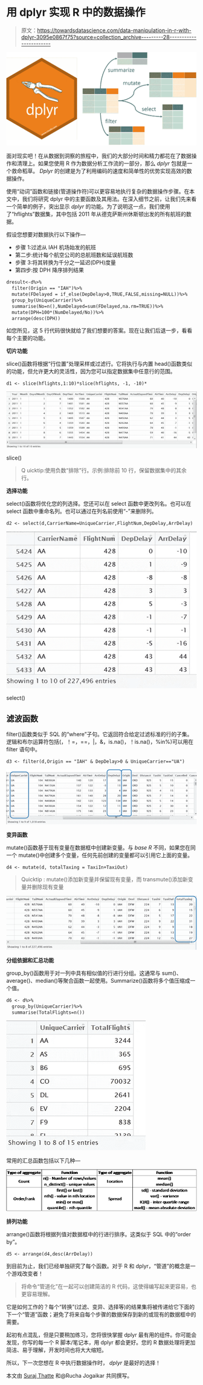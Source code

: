 # 用 dplyr 实现 R 中的数据操作

> 原文：<https://towardsdatascience.com/data-manipulation-in-r-with-dplyr-3095e0867f75?source=collection_archive---------28----------------------->

![](img/66f5ee2ad8f316d0045116f04db4ac23.png)

面对现实吧！在从数据到洞察的旅程中，我们的大部分时间和精力都花在了数据操作和清理上。如果您使用 R 作为数据分析工作流的一部分，那么 *dplyr* 包就是一个救命稻草。 *Dplyr* 的创建是为了利用编码的速度和简单性的优势实现高效的数据操作。

使用“动词”函数和链接(管道操作符)可以更容易地执行复杂的数据操作步骤。在本文中，我们将研究 dplyr 中的主要函数及其用法。在深入细节之前，让我们先来看一个简单的例子，突出显示 *dplyr* 的功能。为了说明这一点，我们使用了“hflights”数据集，其中包括 2011 年从德克萨斯州休斯顿出发的所有航班的数据。

假设您想要对数据执行以下操作—

*   步骤 1:过滤从 IAH 机场始发的航班
*   第二步:统计每个航空公司的总航班数和延误航班数
*   步骤 3:将其转换为千分之一延迟(DPH)度量
*   第四步:按 DPH 降序排列结果

```
dresult<-d%>%
  filter(Origin == "IAH")%>%
  mutate(FDelayed = if_else(DepDelay>0,TRUE,FALSE,missing=NULL))%>%
  group_by(UniqueCarrier)%>%
  summarise(No=n(),NumDelayed=sum(FDelayed,na.rm=TRUE))%>%
  mutate(DPH=100*(NumDelayed/No))%>%
  arrange(desc(DPH))
```

如您所见，这 5 行代码很快就给了我们想要的答案。现在让我们后退一步，看看每个主要的功能。

**切片功能**

slice()函数将根据“行位置”处理采样或过滤行。它将执行与内置 head()函数类似的功能，但允许更大的灵活性，因为您可以指定数据集中任意行的范围。

```
d1 <- slice(hflights,1:10)*slice(hflights, -1, -10)*
```

![](img/e6f3f5b2000f7613dd9160a2956abb14.png)

slice()

> Q uicktip:使用负数“排除”行。示例:排除前 10 行，保留数据集中的其余行。

**选择功能**

select()函数将优化您的列选择。您还可以在 select 函数中更改列名。也可以在 select 函数中重命名列。也可以通过在列名前使用“-”来删除列。

```
d2 <- select(d,CarrierName=UniqueCarrier,FlightNum,DepDelay,ArrDelay)
```

![](img/35db6d261fdccdac63ad463fc65d97cf.png)

select()

## 滤波函数

filter()函数类似于 SQL 的“where”子句。它返回符合给定过滤标准的行的子集。逻辑和布尔运算符包括(，！=，==，|，&，is.na()，！is.na()，%in%)可以用在 filter 语句中。

```
d3 <- filter(d,Origin == "IAH" & DepDelay>0 & UniqueCarrier=="UA")
```

![](img/b25edc6c2e171a172fc2b9361803d14d.png)

**变异函数**

mutate()函数基于现有变量在数据框中创建新变量。与 *base R* 不同，如果您在同一个 mutate()中创建多个变量，任何先前创建的变量都可以引用它上面的变量。

```
d4 <- mutate(d, totalTaxing = TaxiIn+TaxiOut)
```

> Quicktip : mutate()添加新变量并保留现有变量，而 transmute()添加新变量并删除现有变量

![](img/17d652dfc00d783bcebd72a90738c8c8.png)

**分组依据和汇总功能**

group_by()函数用于对一列中具有相似值的行进行分组。这通常与 sum()、average()、median()等聚合函数一起使用。Summarize()函数将多个值压缩成一个值。

```
d6 <- d%>%
  group_by(UniqueCarrier)%>%
  summarise(TotalFlights=n())
```

![](img/50005f4eac0c88812699c7214ce35232.png)

常用的汇总函数包括以下几种—

![](img/ad160217d96ada87a27ebcbfc07247e3.png)

**排列功能**

arrange()函数将根据列值对数据框中的行进行排序。这类似于 SQL 中的“order by”。

```
d5 <- arrange(d4,desc(ArrDelay))
```

到目前为止，我们已经单独研究了每个函数。对于 R 和 dplyr，“管道”的概念是一个游戏改变者！

> 将命令“管道化”在一起可以创建简洁的 R 代码，这使得编写起来更容易，也更容易理解。

它是如何工作的？每个“转换”(过滤、变异、选择等)的结果集将被传递给它下面的下一个“管道”函数；避免了将来自每个步骤的数据保存到新的或现有的数据框中的需要。

起初有点混乱，但是只要稍加练习，您将很快掌握 dplyr 最有用的组件。你可能会发现，你写的每一个 R 脚本/笔记本，用 dplyr 都会更好。您的 R 数据处理将更加简洁、易于理解，开发时间也将大大缩短。

所以，下一次您想在 R 中执行数据操作时， *dplyr* 是最好的选择！

本文由 [Suraj Thatte](https://medium.com/u/e5075a23c116?source=post_page-----3095e0867f75--------------------------------) 和@Rucha Jogaikar 共同撰写。